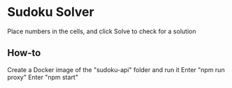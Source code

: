 # Sudoku Solver

Place numbers in the cells, and click Solve to check for a solution

## How-to
Create a Docker image of the "sudoku-api" folder and run it
Enter "npm run proxy"
Enter "npm start"